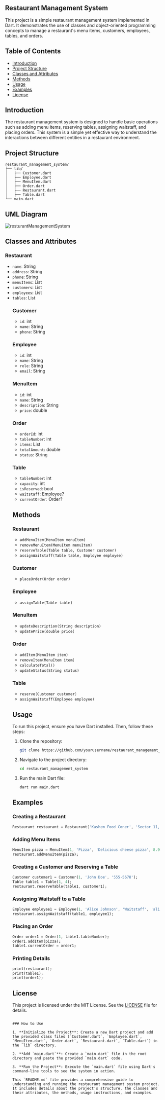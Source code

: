 ## Restaurant Management System

This project is a simple restaurant management system implemented in Dart. It demonstrates the use of classes and object-oriented programming concepts to manage a restaurant's menu items, customers, employees, tables, and orders.

## Table of Contents

- [Introduction](#introduction)
- [Project Structure](#project-structure)
- [Classes and Attributes](#classes-and-attributes)
- [Methods](#methods)
- [Usage](#usage)
- [Examples](#examples)
- [License](#license)

## Introduction

The restaurant management system is designed to handle basic operations such as adding menu items, reserving tables, assigning waitstaff, and placing orders. This system is a simple yet effective way to understand the interactions between different entities in a restaurant environment.

## Project Structure

```
restaurant_management_system/
├── lib/
│   ├── Customer.dart
│   ├── Employee.dart
│   ├── MenuItem.dart
│   ├── Order.dart
│   ├── Restaurant.dart
│   ├── Table.dart
└── main.dart
```
## UML Diagram
![resturantManagementSystem](https://github.com/mahabubulhasibshawon/DartPractice/assets/96023468/0b07b664-c275-4049-8826-6941b19705f5)

## Classes and Attributes

### Restaurant
- `name`: String
- `address`: String
- `phone`: String
- `menuItems`: List<MenuItem>
- `customers`: List<Customer>
- `employees`: List<Employee>
- `tables`: List<Table>

### Customer
- `id`: int
- `name`: String
- `phone`: String

### Employee
- `id`: int
- `name`: String
- `role`: String
- `email`: String

### MenuItem
- `id`: int
- `name`: String
- `description`: String
- `price`: double

### Order
- `orderId`: int
- `tableNumber`: int
- `items`: List<MenuItem>
- `totalAmount`: double
- `status`: String

### Table
- `tableNumber`: int
- `capacity`: int
- `isReserved`: bool
- `waitstaff`: Employee?
- `currentOrder`: Order?

## Methods

### Restaurant
- `addMenuItem(MenuItem menuItem)`
- `removeMenuItem(MenuItem menuItem)`
- `reserveTable(Table table, Customer customer)`
- `assignWaitstaff(Table table, Employee employee)`

### Customer
- `placeOrder(Order order)`

### Employee
- `assignTable(Table table)`

### MenuItem
- `updateDescription(String description)`
- `updatePrice(double price)`

### Order
- `addItem(MenuItem item)`
- `removeItem(MenuItem item)`
- `calculateTotal()`
- `updateStatus(String status)`

### Table
- `reserve(Customer customer)`
- `assignWaitstaff(Employee employee)`


## Usage

To run this project, ensure you have Dart installed. Then, follow these steps:

1. Clone the repository:
   ```sh
   git clone https://github.com/yourusername/restaurant_management_system.git
   ```

2. Navigate to the project directory:
   ```sh
   cd restaurant_management_system
   ```

3. Run the main Dart file:
   ```sh
   dart run main.dart
   ```

## Examples

### Creating a Restaurant
```dart
Restaurant restaurant = Restaurant('Kashem Food Coner', 'Sector 11, Uttara', '01912009933');
```

### Adding Menu Items
```dart
MenuItem pizza = MenuItem(1, 'Pizza', 'Delicious cheese pizza', 8.99);
restaurant.addMenuItem(pizza);
```

### Creating a Customer and Reserving a Table
```dart
Customer customer1 = Customer(1, 'John Doe', '555-5678');
Table table1 = Table(1, 4);
restaurant.reserveTable(table1, customer1);
```

### Assigning Waitstaff to a Table
```dart
Employee employee1 = Employee(1, 'Alice Johnson', 'Waitstaff', 'alice@example.com');
restaurant.assignWaitstaff(table1, employee1);
```

### Placing an Order
```dart
Order order1 = Order(1, table1.tableNumber);
order1.addItem(pizza);
table1.currentOrder = order1;
```

### Printing Details
```dart
print(restaurant);
print(table1);
print(order1);
```

## License

This project is licensed under the MIT License. See the [LICENSE](LICENSE) file for details.
```

### How to Use

1. **Initialize the Project**: Create a new Dart project and add the provided class files (`Customer.dart`, `Employee.dart`, `MenuItem.dart`, `Order.dart`, `Restaurant.dart`, `Table.dart`) in the `lib` directory.

2. **Add `main.dart`**: Create a `main.dart` file in the root directory and paste the provided `main.dart` code.

3. **Run the Project**: Execute the `main.dart` file using Dart's command-line tools to see the system in action.

This `README.md` file provides a comprehensive guide to understanding and running the restaurant management system project. It includes details about the project's structure, the classes and their attributes, the methods, usage instructions, and examples.
